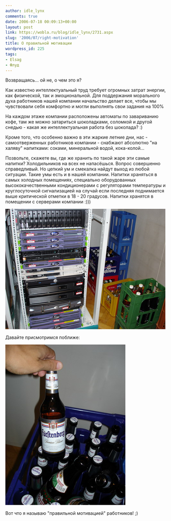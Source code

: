 ```yaml
---
author: idle_lynx
comments: true
date: 2006-07-18 00:09:13+00:00
layout: post
link: https://wobla.ru/blog/idle_lynx/2731.aspx
slug: '2006/07/right-motivation'
title: О правильной мотивации
wordpress_id: 225
tags:
- Elsag
- Флуд
---
```


Возвращаясь... ой не, о чем это я?

Как известно интеллектуальный труд требует огромных затрат энергии, как физической, так и эмоциональной. Для поддержания морального духа работников нашей компании начальство делает все, чтобы мы чувствовали себя комфортно и могли выполнять свои задания на 100%

На каждом этаже компании расположены автоматы по завариванию кофе, там же можно затариться шоколадками, соломкой и другой снедью - какая же интеллектуальная работа без шоколада? :)

Кроме того, что особенно важно в эти жаркие летние дни, нас - самоотверженных работников компании - снабжают абсолютно "на халяву" напитками: соками, минеральной водой, кока-колой...

Позвольте, скажете вы, где же хранить по такой жаре эти самые напитки? Холодильников на всех не напасёшься. Вопрос совершенно справедливый. Но цепкий ум и смекалка найдут выход из любой ситуации. Такие умы есть и в нашей компании. Напитки храняться в самых холодных помещениях, специально оборудованных высококачественными кондиционерами с регуляторами температуры и круглосуточной сигнализацией на случай если последняя поднимается выше критической отметки в 18 - 20 градусов. Напитки хранятся в помещении с серверами компании :)))

![Proper motivation](images/2007/05/b530938e-ec83-45ca-b0ac-376883d7e2a3.jpg)

Давайте присмотримся поближе:

![Beer](images/2007/05/30c2375e-005e-4b71-961c-181ea74bff93.jpg)

Вот что я называю "правильной мотивацией" работников! ;)
